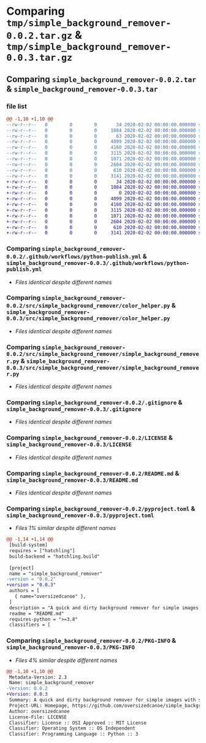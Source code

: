 # Comparing `tmp/simple_background_remover-0.0.2.tar.gz` & `tmp/simple_background_remover-0.0.3.tar.gz`

## Comparing `simple_background_remover-0.0.2.tar` & `simple_background_remover-0.0.3.tar`

### file list

```diff
@@ -1,10 +1,10 @@
--rw-r--r--   0        0        0       34 2020-02-02 00:00:00.000000 simple_background_remover-0.0.2/requirements.txt
--rw-r--r--   0        0        0     1084 2020-02-02 00:00:00.000000 simple_background_remover-0.0.2/.github/workflows/python-publish.yml
--rw-r--r--   0        0        0       63 2020-02-02 00:00:00.000000 simple_background_remover-0.0.2/src/simple_background_remover/__init__.py
--rw-r--r--   0        0        0     4099 2020-02-02 00:00:00.000000 simple_background_remover-0.0.2/src/simple_background_remover/color_helper.py
--rw-r--r--   0        0        0     4160 2020-02-02 00:00:00.000000 simple_background_remover-0.0.2/src/simple_background_remover/simple_background_remover.py
--rw-r--r--   0        0        0     3115 2020-02-02 00:00:00.000000 simple_background_remover-0.0.2/.gitignore
--rw-r--r--   0        0        0     1071 2020-02-02 00:00:00.000000 simple_background_remover-0.0.2/LICENSE
--rw-r--r--   0        0        0     2604 2020-02-02 00:00:00.000000 simple_background_remover-0.0.2/README.md
--rw-r--r--   0        0        0      610 2020-02-02 00:00:00.000000 simple_background_remover-0.0.2/pyproject.toml
--rw-r--r--   0        0        0     3141 2020-02-02 00:00:00.000000 simple_background_remover-0.0.2/PKG-INFO
+-rw-r--r--   0        0        0       34 2020-02-02 00:00:00.000000 simple_background_remover-0.0.3/requirements.txt
+-rw-r--r--   0        0        0     1084 2020-02-02 00:00:00.000000 simple_background_remover-0.0.3/.github/workflows/python-publish.yml
+-rw-r--r--   0        0        0        0 2020-02-02 00:00:00.000000 simple_background_remover-0.0.3/src/simple_background_remover/__init__.py
+-rw-r--r--   0        0        0     4099 2020-02-02 00:00:00.000000 simple_background_remover-0.0.3/src/simple_background_remover/color_helper.py
+-rw-r--r--   0        0        0     4160 2020-02-02 00:00:00.000000 simple_background_remover-0.0.3/src/simple_background_remover/simple_background_remover.py
+-rw-r--r--   0        0        0     3115 2020-02-02 00:00:00.000000 simple_background_remover-0.0.3/.gitignore
+-rw-r--r--   0        0        0     1071 2020-02-02 00:00:00.000000 simple_background_remover-0.0.3/LICENSE
+-rw-r--r--   0        0        0     2604 2020-02-02 00:00:00.000000 simple_background_remover-0.0.3/README.md
+-rw-r--r--   0        0        0      610 2020-02-02 00:00:00.000000 simple_background_remover-0.0.3/pyproject.toml
+-rw-r--r--   0        0        0     3141 2020-02-02 00:00:00.000000 simple_background_remover-0.0.3/PKG-INFO
```

### Comparing `simple_background_remover-0.0.2/.github/workflows/python-publish.yml` & `simple_background_remover-0.0.3/.github/workflows/python-publish.yml`

 * *Files identical despite different names*

### Comparing `simple_background_remover-0.0.2/src/simple_background_remover/color_helper.py` & `simple_background_remover-0.0.3/src/simple_background_remover/color_helper.py`

 * *Files identical despite different names*

### Comparing `simple_background_remover-0.0.2/src/simple_background_remover/simple_background_remover.py` & `simple_background_remover-0.0.3/src/simple_background_remover/simple_background_remover.py`

 * *Files identical despite different names*

### Comparing `simple_background_remover-0.0.2/.gitignore` & `simple_background_remover-0.0.3/.gitignore`

 * *Files identical despite different names*

### Comparing `simple_background_remover-0.0.2/LICENSE` & `simple_background_remover-0.0.3/LICENSE`

 * *Files identical despite different names*

### Comparing `simple_background_remover-0.0.2/README.md` & `simple_background_remover-0.0.3/README.md`

 * *Files identical despite different names*

### Comparing `simple_background_remover-0.0.2/pyproject.toml` & `simple_background_remover-0.0.3/pyproject.toml`

 * *Files 1% similar despite different names*

```diff
@@ -1,14 +1,14 @@
 [build-system]
 requires = ["hatchling"]
 build-backend = "hatchling.build"
 
 [project]
 name = "simple_background_remover"
-version = "0.0.2"
+version = "0.0.3"
 authors = [
   { name="oversizedcanoe" },
 ]
 description = "A quick and dirty background remover for simple images with solid(ish) background colors."
 readme = "README.md"
 requires-python = ">=3.8"
 classifiers = [
```

### Comparing `simple_background_remover-0.0.2/PKG-INFO` & `simple_background_remover-0.0.3/PKG-INFO`

 * *Files 4% similar despite different names*

```diff
@@ -1,10 +1,10 @@
 Metadata-Version: 2.3
 Name: simple_background_remover
-Version: 0.0.2
+Version: 0.0.3
 Summary: A quick and dirty background remover for simple images with solid(ish) background colors.
 Project-URL: Homepage, https://github.com/oversizedcanoe/simple_background_remover 
 Author: oversizedcanoe
 License-File: LICENSE
 Classifier: License :: OSI Approved :: MIT License
 Classifier: Operating System :: OS Independent
 Classifier: Programming Language :: Python :: 3
```

